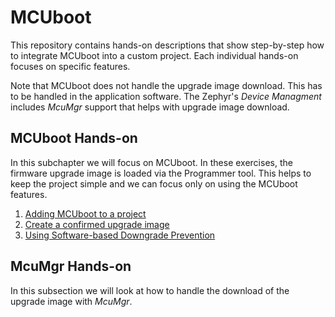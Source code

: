 # MCUboot

This repository contains hands-on descriptions that show step-by-step how to integrate MCUboot into a custom project. 
Each individual hands-on focuses on specific features. 

Note that MCUboot does not handle the upgrade image download. This has to be handled in the application software. The Zephyr's _Device Managment_ includes _McuMgr_ support that helps with upgrade image download. 


## MCUboot Hands-on
In this subchapter we will focus on MCUboot. In these exercises, the firmware upgrade image is loaded via the Programmer tool. This helps to keep the project simple and we can focus only on using the MCUboot features. 

1) [Adding MCUboot to a project](doc/NCSv2.3.0_01-AddingMcubootToProject.md)
2) [Create a confirmed upgrade image](doc/NCSv2.3.0_01a-SwapTypePermanent.md)
3) [Using Software-based Downgrade Prevention](doc/NCSv2.3.0_DowngradePrevention.1.md)


## McuMgr Hands-on
In this subsection we will look at how to handle the download of the upgrade image with _McuMgr_. 
